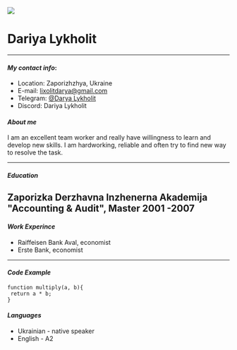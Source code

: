 ![](https://cdn.dribbble.com/users/108698/screenshots/7340694/media/fd0e4a3108675997acab824ec43a50d8.png?compress=1&resize=145x150&vertical=top)

# Dariya Lykholit

---
#### *My contact info*:
* Location: Zaporizhzhya, Ukraine
* E-mail:   <lixolitdarya@gmail.com>
* Telegram: [@Darya Lykholit](https://t.me/dariyalyk)
* Discord: Dariya Lykholit

#### *About me*
I am an excellent team worker and really have willingness to learn and develop new skills.
I am hardworking, reliable and often try to find new way to resolve the task.

---
#### *Education*
Zaporizka Derzhavna Inzhenerna Akademija
"Accounting & Audit", Master
2001 -2007
---

#### *Work Experince*
* Raiffeisen Bank Aval, economist
* Erste Bank, economist
---

#### *Code Example*
```
function multiply(a, b){
 return a * b;
}
```

#### *Languages*
* Ukrainian - native speaker
* English - A2 